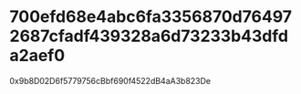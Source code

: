 # 700efd68e4abc6fa3356870d764972687cfadf439328a6d73233b43dfda2aef0
0x9b8D02D6f5779756cBbf690f4522dB4aA3b823De
